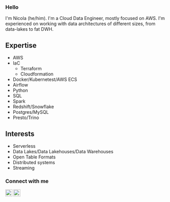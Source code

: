 ### Hello

I'm Nicola (he/him). I'm a Cloud Data Engineer, mostly focused on AWS. I'm experienced on working with data architectures of different sizes, from data-lakes to fat DWH.


## Expertise
* AWS
* IaC
   * Terraform
   * Cloudformation
* Docker/Kubernetest/AWS ECS
* Airflow
* Python
* SQL
* Spark
* Redshift/Snowflake
* Postgres/MySQL
* Presto/Trino

## Interests
* Serverless
* Data Lakes/Data Lakehouses/Data Warehouses
* Open Table Formats
* Distributed systems
* Streaming


### Connect with me
[<img align="left" alt="nicolacorda | LinkedIn" width="22" src="https://cdn.jsdelivr.net/npm/simple-icons@v3/icons/linkedin.svg" />][linkedin]
[<img align="left" alt="nicorc88 | Twitter" width="22" src="https://cdn.jsdelivr.net/npm/simple-icons@v3/icons/twitter.svg" />][twitter]<br />

[linkedin]: https://www.linkedin.com/in/nicolacorda/
[twitter]: https://twitter.com/nicorc88
